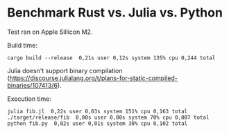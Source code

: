 # Benchmark Rust vs. Julia vs. Python

Test ran on Apple Sillicon M2.

Build time:
```
cargo build --release  0,21s user 0,12s system 135% cpu 0,244 total
```

Julia doesn't support binary compilation (https://discourse.julialang.org/t/plans-for-static-compiled-binaries/107413/6).

Execution time:
```
julia fib.jl  0,22s user 0,03s system 151% cpu 0,163 total
./target/release/fib  0,00s user 0,00s system 70% cpu 0,007 total
python fib.py  0,02s user 0,01s system 30% cpu 0,102 total
```
